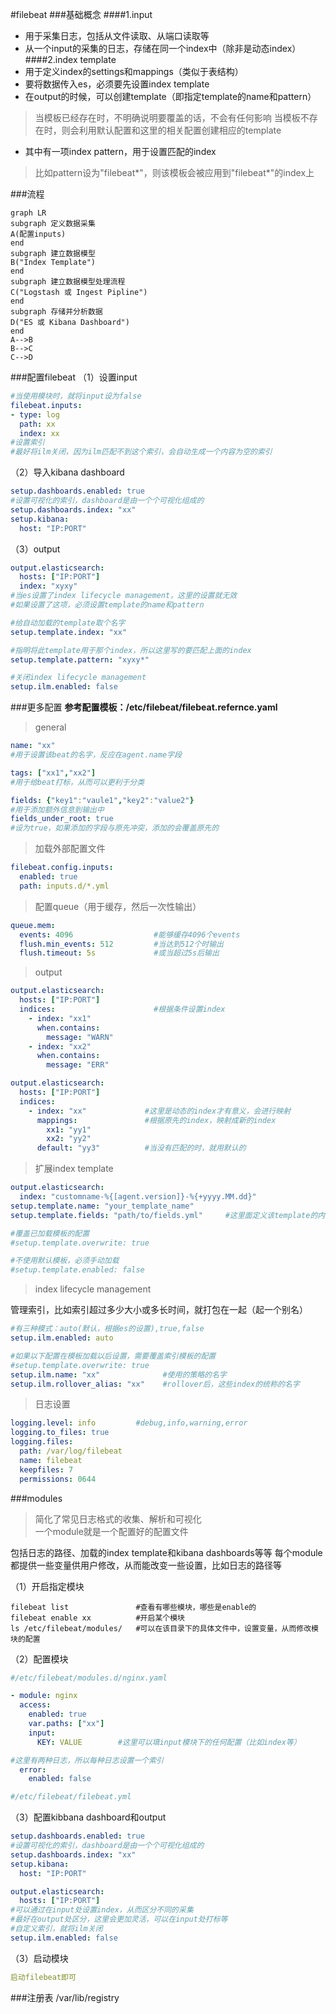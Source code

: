#filebeat
###基础概念
####1.input
* 用于采集日志，包括从文件读取、从端口读取等
* 从一个input的采集的日志，存储在同一个index中（除非是动态index）
####2.index template
* 用于定义index的settings和mappings（类似于表结构）
* 要将数据传入es，必须要先设置index template
* 在output的时候，可以创建template（即指定template的name和pattern）
> 当模板已经存在时，不明确说明要覆盖的话，不会有任何影响
> 当模板不存在时，则会利用默认配置和这里的相关配置创建相应的template    
* 其中有一项index pattern，用于设置匹配的index
>比如pattern设为"filebeat*"，则该模板会被应用到"filebeat*"的index上   

###流程
```mermaid
graph LR
subgraph 定义数据采集
A(配置inputs)
end
subgraph 建立数据模型
B("Index Template")
end
subgraph 建立数据模型处理流程
C("Logstash 或 Ingest Pipline")
end
subgraph 存储并分析数据
D("ES 或 Kibana Dashboard")
end
A-->B
B-->C
C-->D
```
###配置filebeat
（1）设置input
```yaml
#当使用模块时，就将input设为false
filebeat.inputs:
- type: log
  path: xx
  index: xx         
#设置索引
#最好将ilm关闭，因为ilm匹配不到这个索引，会自动生成一个内容为空的索引
```
（2）导入kibana dashboard
```yaml
setup.dashboards.enabled: true
#设置可视化的索引，dashboard是由一个个可视化组成的
setup.dashboards.index: "xx"  
setup.kibana:
  host: "IP:PORT"
```
（3）output
```yaml
output.elasticsearch:
  hosts: ["IP:PORT"]
  index: "xyxy"           
#当es设置了index lifecycle management，这里的设置就无效
#如果设置了这项，必须设置template的name和pattern

#给自动加载的template取个名字
setup.template.index: "xx"

#指明将此template用于那个index，所以这里写的要匹配上面的index
setup.template.pattern: "xyxy*"       

#关闭index lifecycle management
setup.ilm.enabled: false
```
###更多配置
**参考配置模板：/etc/filebeat/filebeat.refernce.yaml**
>general
```yaml
name: "xx"           
#用于设置该beat的名字，反应在agent.name字段

tags: ["xx1","xx2"]
#用于给beat打标，从而可以更利于分类

fields: {"key1":"vaule1","key2":"value2"}
#用于添加额外信息到输出中
fields_under_root: true
#设为true，如果添加的字段与原先冲突，添加的会覆盖原先的
```
>加载外部配置文件  
```yaml
filebeat.config.inputs:
  enabled: true
  path: inputs.d/*.yml
```
>配置queue（用于缓存，然后一次性输出）
```yaml
queue.mem:
  events: 4096                  #能够缓存4096个events
  flush.min_events: 512         #当达到512个时输出
  flush.timeout: 5s             #或当超过5s后输出
```
>output
```yaml
output.elasticsearch:
  hosts: ["IP:PORT"]
  indices:                      #根据条件设置index
    - index: "xx1"
      when.contains:
        message: "WARN"
    - index: "xx2"
      when.contains:
        message: "ERR"

output.elasticsearch:
  hosts: ["IP:PORT"]
  indices:
    - index: "xx"             #这里是动态的index才有意义，会进行映射      
      mappings:               #根据原先的index，映射成新的index
        xx1: "yy1"
        xx2: "yy2"
      default: "yy3"          #当没有匹配的时，就用默认的
```
>扩展index template  
```yaml
output.elasticsearch:
  index: "customname-%{[agent.version]}-%{+yyyy.MM.dd}"
setup.template.name: "your_template_name"
setup.template.fields: "path/to/fields.yml"     #这里面定义该template的内容，包括pattern

#覆盖已加载模板的配置
#setup.template.overwrite: true

#不使用默认模板，必须手动加载
#setup.template.enabled: false
```
>index lifecycle management  

管理索引，比如索引超过多少大小或多长时间，就打包在一起（起一个别名）
```yaml
#有三种模式：auto(默认，根据es的设置),true,false
setup.ilm.enabled: auto

#如果以下配置在模板加载以后设置，需要覆盖索引模板的配置
#setup.template.overwrite: true
setup.ilm.name: "xx"              #使用的策略的名字
setup.ilm.rollover_alias: "xx"    #rollover后，这些index的统称的名字
```
>日志设置  

```yaml
logging.level: info         #debug,info,warning,error
logging.to_files: true
logging.files:
  path: /var/log/filebeat
  name: filebeat
  keepfiles: 7
  permissions: 0644
```
###modules
>简化了常见日志格式的收集、解析和可视化  
一个module就是一个配置好的配置文件  

包括日志的路径、加载的index template和kibana dashboards等等
每个module都提供一些变量供用户修改，从而能改变一些设置，比如日志的路径等

（1）开启指定模块
```shell
filebeat list               #查看有哪些模块，哪些是enable的
filebeat enable xx          #开启某个模块
ls /etc/filebeat/modules/   #可以在该目录下的具体文件中，设置变量，从而修改模块的配置
```
（2）配置模块
```yaml
#/etc/filebeat/modules.d/nginx.yaml

- module: nginx
  access:
    enabled: true
    var.paths: ["xx"]
    input:
      KEY: VALUE        #这里可以填input模块下的任何配置（比如index等）

#这里有两种日志，所以每种日志设置一个索引
  error:
    enabled: false

#/etc/filebeat/filebeat.yml
```
（3）配置kibbana dashboard和output
```yaml
setup.dashboards.enabled: true
#设置可视化的索引，dashboard是由一个个可视化组成的
setup.dashboards.index: "xx"  
setup.kibana:
  host: "IP:PORT"

output.elasticsearch:
  hosts: ["IP:PORT"]
#可以通过在input处设置index，从而区分不同的采集
#最好在output处区分，这里会更加灵活，可以在input处打标等
#自定义索引，就将ilm关闭
setup.ilm.enabled: false
```
（3）启动模块
```yaml
启动filebeat即可
```
###注册表
/var/lib/registry
